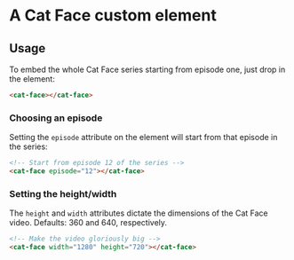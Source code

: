 # A Cat Face custom element

## Usage

To embed the whole Cat Face series starting from episode one, just drop in the
element:

```html
<cat-face></cat-face>
```

### Choosing an episode

Setting the `episode` attribute on the element will start from that episode in
the series:

```html
<!-- Start from episode 12 of the series -->
<cat-face episode="12"></cat-face>
```

### Setting the height/width

The `height` and `width` attributes dictate the dimensions of the Cat Face
video. Defaults: 360 and 640, respectively.

```html
<!-- Make the video gloriously big -->
<cat-face width="1280" height="720"></cat-face>
```
